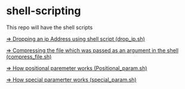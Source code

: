 # shell-scripting
This repo will have the shell scripts


<a href="drop_ip.sh"> => Dropping an ip Address using shell script (drop_ip.sh) </a>  

<a href="compress_file.sh"> => Compressing the file which was passed as an argument in the shell (compress_file.sh) </a>  

<a href="positional_param.sh"> => How positional paremeter works (Positional_param.sh) </a>  

<a href="special_param.sh"> => How special paramerter works (special_param.sh) </a> 